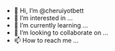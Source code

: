 - 👋 Hi, I’m @cheruiyotbett
- 👀 I’m interested in ...
- 🌱 I’m currently learning ...
- 💞️ I’m looking to collaborate on ...
- 📫 How to reach me ...

<!---
cheruiyotbett/cheruiyotbett is a ✨ special ✨ repository because its `README.md` (this file) appears on your GitHub profile.
You can click the Preview link to take a look at your changes.
--->
